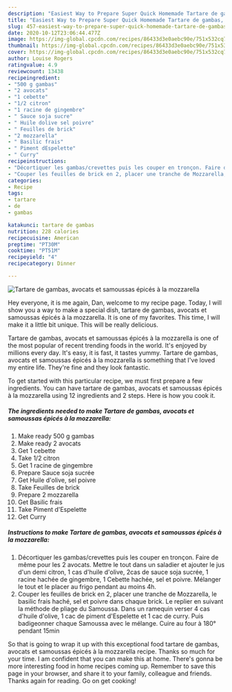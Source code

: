 ```yaml
---
description: "Easiest Way to Prepare Super Quick Homemade Tartare de gambas, avocats et samoussas épicés à la mozzarella"
title: "Easiest Way to Prepare Super Quick Homemade Tartare de gambas, avocats et samoussas épicés à la mozzarella"
slug: 457-easiest-way-to-prepare-super-quick-homemade-tartare-de-gambas-avocats-et-samoussas-epices-a-la-mozzarella
date: 2020-10-12T23:06:44.477Z
image: https://img-global.cpcdn.com/recipes/86433d3e0aebc90e/751x532cq70/tartare-de-gambas-avocats-et-samoussas-epices-a-la-mozzarella-photo-principale-de-la-recette.jpg
thumbnail: https://img-global.cpcdn.com/recipes/86433d3e0aebc90e/751x532cq70/tartare-de-gambas-avocats-et-samoussas-epices-a-la-mozzarella-photo-principale-de-la-recette.jpg
cover: https://img-global.cpcdn.com/recipes/86433d3e0aebc90e/751x532cq70/tartare-de-gambas-avocats-et-samoussas-epices-a-la-mozzarella-photo-principale-de-la-recette.jpg
author: Louise Rogers
ratingvalue: 4.9
reviewcount: 13438
recipeingredient:
- "500 g gambas"
- "2 avocats"
- "1 cebette"
- "1/2 citron"
- "1 racine de gingembre"
- " Sauce soja sucre"
- " Huile dolive sel poivre"
- " Feuilles de brick"
- "2 mozzarella"
- " Basilic frais"
- " Piment dEspelette"
- " Curry"
recipeinstructions:
- "Décortiquer les gambas/crevettes puis les couper en tronçon. Faire de même pour les 2 avocats. Mettre le tout dans un saladier et ajouter le jus d&#39;un demi citron, 1 cas d&#39;huile d&#39;olive, 2cas de sauce soja sucrée, 1 racine hachée de gingembre, 1 Cebette hachée, sel et poivre. Mélanger le tout et le placer au frigo pendant au moins 4h."
- "Couper les feuilles de brick en 2, placer une tranche de Mozzarella, le basilic frais haché, sel et poivre dans chaque brick. Le replier en suivant la méthode de pliage du Samoussa. Dans un ramequin verser 4 cas d&#39;huile d&#39;olive, 1 cac de piment d&#39;Espelette et 1 cac de curry. Puis badigeonner chaque Samoussa avec le mélange. Cuire au four à 180° pendant 15min"
categories:
- Recipe
tags:
- tartare
- de
- gambas

katakunci: tartare de gambas 
nutrition: 228 calories
recipecuisine: American
preptime: "PT30M"
cooktime: "PT51M"
recipeyield: "4"
recipecategory: Dinner

---
```



![Tartare de gambas, avocats et samoussas épicés à la mozzarella](https://img-global.cpcdn.com/recipes/86433d3e0aebc90e/751x532cq70/tartare-de-gambas-avocats-et-samoussas-epices-a-la-mozzarella-photo-principale-de-la-recette.jpg)

Hey everyone, it is me again, Dan, welcome to my recipe page. Today, I will show you a way to make a special dish, tartare de gambas, avocats et samoussas épicés à la mozzarella. It is one of my favorites. This time, I will make it a little bit unique. This will be really delicious.



Tartare de gambas, avocats et samoussas épicés à la mozzarella is one of the most popular of recent trending foods in the world. It's enjoyed by millions every day. It's easy, it is fast, it tastes yummy. Tartare de gambas, avocats et samoussas épicés à la mozzarella is something that I've loved my entire life. They're fine and they look fantastic.


To get started with this particular recipe, we must first prepare a few ingredients. You can have tartare de gambas, avocats et samoussas épicés à la mozzarella using 12 ingredients and 2 steps. Here is how you cook it.

<!--inarticleads1-->

##### The ingredients needed to make Tartare de gambas, avocats et samoussas épicés à la mozzarella:

1. Make ready 500 g gambas
1. Make ready 2 avocats
1. Get 1 cebette
1. Take 1/2 citron
1. Get 1 racine de gingembre
1. Prepare  Sauce soja sucrée
1. Get  Huile d&#39;olive, sel poivre
1. Take  Feuilles de brick
1. Prepare 2 mozzarella
1. Get  Basilic frais
1. Take  Piment d&#39;Espelette
1. Get  Curry




<!--inarticleads2-->

##### Instructions to make Tartare de gambas, avocats et samoussas épicés à la mozzarella:

1. Décortiquer les gambas/crevettes puis les couper en tronçon. Faire de même pour les 2 avocats. Mettre le tout dans un saladier et ajouter le jus d&#39;un demi citron, 1 cas d&#39;huile d&#39;olive, 2cas de sauce soja sucrée, 1 racine hachée de gingembre, 1 Cebette hachée, sel et poivre. Mélanger le tout et le placer au frigo pendant au moins 4h.
1. Couper les feuilles de brick en 2, placer une tranche de Mozzarella, le basilic frais haché, sel et poivre dans chaque brick. Le replier en suivant la méthode de pliage du Samoussa. Dans un ramequin verser 4 cas d&#39;huile d&#39;olive, 1 cac de piment d&#39;Espelette et 1 cac de curry. Puis badigeonner chaque Samoussa avec le mélange. Cuire au four à 180° pendant 15min




So that is going to wrap it up with this exceptional food tartare de gambas, avocats et samoussas épicés à la mozzarella recipe. Thanks so much for your time. I am confident that you can make this at home. There's gonna be more interesting food in home recipes coming up. Remember to save this page in your browser, and share it to your family, colleague and friends. Thanks again for reading. Go on get cooking!
